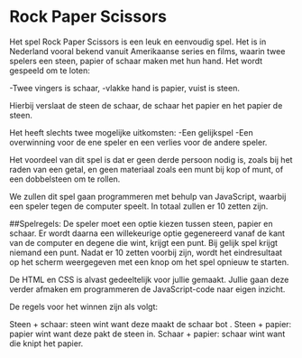 # Rock Paper Scissors

Het spel Rock Paper Scissors is een leuk en eenvoudig spel. Het is in Nederland vooral bekend vanuit Amerikaanse series en films, waarin twee spelers een steen, papier of schaar maken met hun hand. Het wordt  gespeeld om te loten:

-Twee vingers is schaar, 
-vlakke hand is papier,
vuist is steen.

Hierbij verslaat de steen de schaar, de schaar het papier en het papier de steen. 

Het heeft slechts twee mogelijke uitkomsten: -Een gelijkspel
-Een overwinning voor de ene speler en een verlies voor de andere speler. 

Het voordeel van dit spel is dat er geen derde persoon nodig is, zoals bij het raden van een getal, en geen materiaal zoals een munt bij kop of munt, of een dobbelsteen om te rollen.


We zullen dit spel gaan programmeren met behulp van JavaScript, waarbij een speler tegen de computer speelt. In totaal zullen er 10 zetten zijn. 

##Spelregels:
De speler moet een optie kiezen tussen steen, papier en schaar. Er wordt daarna een willekeurige optie gegenereerd vanaf de kant van de computer en degene die wint, krijgt  een punt. Bij gelijk spel krijgt niemand een punt.
Nadat er 10 zetten voorbij zijn, wordt het eindresultaat op het scherm weergegeven met een knop om het spel opnieuw te starten.

De HTML en CSS is alvast gedeeltelijk voor jullie gemaakt. Jullie gaan deze verder afmaken em programmeren de JavaScript-code naar eigen inzicht.


De regels voor het winnen zijn als volgt:

Steen + schaar: steen wint want deze maakt de schaar bot .
Steen + papier: papier wint want deze pakt de steen in.
Schaar + papier: schaar wint want die knipt het papier.





